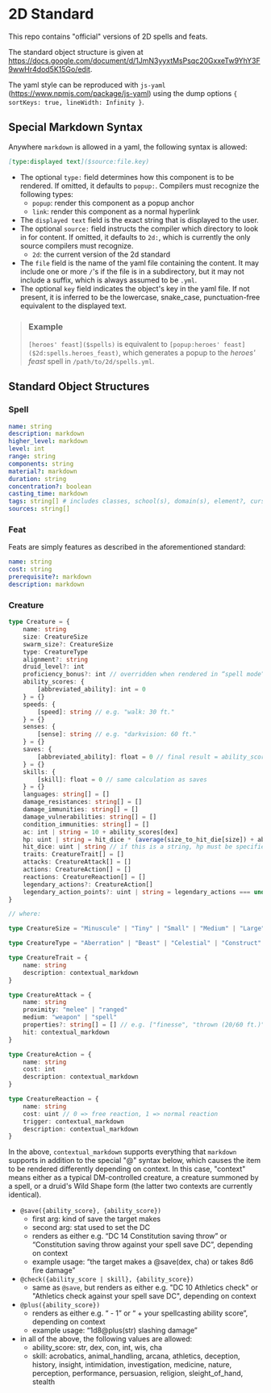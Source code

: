 # 2D Standard

This repo contains "official" versions of 2D spells and feats.

The standard object structure is given at https://docs.google.com/document/d/1JmN3yyxtMsPsqc20GxxeTw9YhY3F9wwHr4dod5K15Go/edit.

The yaml style can be reproduced with `js-yaml` (https://www.npmjs.com/package/js-yaml) using the dump options `{ sortKeys: true, lineWidth: Infinity }`.

## Special Markdown Syntax

Anywhere `markdown` is allowed in a yaml, the following syntax is allowed:
```md
[type:displayed text]($source:file.key)
```

- The optional `type:` field determines how this component is to be rendered. If omitted, it defaults to `popup:`. Compilers must recognize the following types:
    - `popup`: render this component as a popup anchor
    - `link`: render this component as a normal hyperlink
- The `displayed text` field is the exact string that is displayed to the user.
- The optional `source:` field instructs the compiler which directory to look in for content. If omitted, it defaults to `2d:`, which is currently the only source compilers must recognize.
    - `2d`: the current version of the 2d standard
- The `file` field is the name of the yaml file containing the content. It may include one or more `/`'s if the file is in a subdirectory, but it may not include a suffix, which is always assumed to be `.yml`.
- The optional `key` field indicates the object's key in the yaml file. If not present, it is inferred to be the lowercase, snake_case, punctuation-free equivalent to the displayed text.

> ### Example
> `[heroes' feast]($spells)` is equivalent to `[popup:heroes' feast]($2d:spells.heroes_feast)`, which generates a popup to the _heroes' feast_ spell in `/path/to/2d/spells.yml`.

## Standard Object Structures

### Spell

```yml
name: string
description: markdown
higher_level: markdown
level: int
range: string
components: string
material?: markdown
duration: string
concentration?: boolean
casting_time: markdown
tags: string[] # includes classes, school(s), domain(s), element?, curse?, ritual?
sources: string[]
```

### Feat

Feats are simply features as described in the aforementioned standard:

```yml
name: string
cost: string
prerequisite?: markdown
description: markdown
```

### Creature

```ts
type Creature = {
    name: string
    size: CreatureSize
    swarm_size?: CreatureSize
    type: CreatureType
    alignment?: string
    druid_level?: int
    proficiency_bonus?: int // overridden when rendered in “spell mode” to be “equals your proficiency bonus”
    ability_scores: {
        [abbreviated_ability]: int = 0
    } = {}
    speeds: {
        [speed]: string // e.g. "walk: 30 ft."
    } = {}
    senses: {
        [sense]: string // e.g. "darkvision: 60 ft."
    } = {}
    saves: {
        [abbreviated_ability]: float = 0 // final result = ability_scores[stat] + floor(proficiency_bonus * saves[stat])
    } = {} 
    skills: {
        [skill]: float = 0 // same calculation as saves
    } = {}
    languages: string[] = []
    damage_resistances: string[] = []
    damage_immunities: string[] = []
    damage_vulnerabilities: string[] = []
    condition_immunities: string[] = []
    ac: int | string = 10 + ability_scores[dex]
    hp: uint | string = hit_dice * (average(size_to_hit_die[size]) + ability_scores[con])
    hit_dice: uint | string // if this is a string, hp must be specified
    traits: CreatureTrait[] = []
    attacks: CreatureAttack[] = []
    actions: CreatureAction[] = []
    reactions: CreatureReaction[] = []
    legendary_actions?: CreatureAction[]
    legendary_action_points?: uint | string = legendary_actions === undefined ? undefined : “1 legendary action point per player”
}

// where:

type CreatureSize = "Minuscule" | "Tiny" | "Small" | "Medium" | "Large" | "Huge" | "Gargantuan"

type CreatureType = "Aberration" | "Beast" | "Celestial" | "Construct" | "Dragon" | "Elemental" | "Fey" | "Fiend" | "Giant" | "Humanoid" | "Monstrosity" | "Ooze" | "Plant" | "Undead"

type CreatureTrait = {
    name: string
    description: contextual_markdown
}

type CreatureAttack = {
    name: string
    proximity: "melee" | "ranged"
    medium: "weapon" | "spell"
    properties?: string[] = [] // e.g. ["finesse", "thrown (20/60 ft.)"]
    hit: contextual_markdown
}

type CreatureAction = {
    name: string
    cost: int
    description: contextual_markdown
}

type CreatureReaction = {
    name: string
    cost: uint // 0 => free reaction, 1 => normal reaction
    trigger: contextual_markdown
    description: contextual_markdown
}
```

In the above, `contextual_markdown` supports everything that `markdown` supports in addition to the special "@" syntax below, which causes the item to be rendered differently depending on context. In this case, "context" means either as a typical DM-controlled creature, a creature summoned by a spell, or a druid's Wild Shape form (the latter two contexts are currently identical).
- `@save({ability_score}, {ability_score})`
    - first arg: kind of save the target makes
    - second arg: stat used to set the DC
    - renders as either e.g. “DC 14 Constitution saving throw” or “Constitution saving throw against your spell save DC”, depending on context
    - example usage: “the target makes a @save(dex, cha) or takes 8d6 fire damage”
- `@check({ability_score | skill}, {ability_score})`
    - same as `@save`, but renders as either e.g. "DC 10 Athletics check" or "Athletics check against your spell save DC", depending on context
- `@plus({ability_score})`
    - renders as either e.g. “ - 1” or “ + your spellcasting ability score”, depending on context
    - example usage: “1d8@plus(str) slashing damage”
- in all of the above, the following values are allowed:
    - ability_score: str, dex, con, int, wis, cha
    - skill: acrobatics, animal_handling, arcana, athletics, deception, history, insight, intimidation, investigation, medicine, nature, perception, performance, persuasion, religion, sleight_of_hand, stealth
